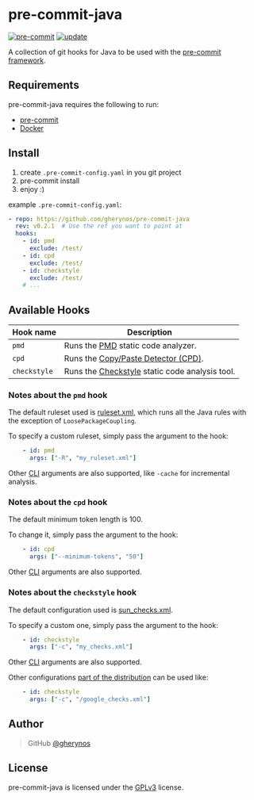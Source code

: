 # pre-commit-java

[![pre-commit](https://img.shields.io/badge/pre--commit-enabled-brightgreen?logo=pre-commit&logoColor=white)](https://github.com/gherynos/pre-commit-java)
[![update](https://github.com/gherynos/pre-commit-java/actions/workflows/update.yaml/badge.svg)](https://github.com/gherynos/pre-commit-java/actions/workflows/update.yaml)

A collection of git hooks for Java to be used with the [pre-commit framework](http://pre-commit.com).

## Requirements

pre-commit-java requires the following to run:

* [pre-commit](http://pre-commit.com)
* [Docker](https://www.docker.com)

## Install

1. create `.pre-commit-config.yaml` in you git project
2. pre-commit install
3. enjoy :)

example `.pre-commit-config.yaml`:

```yaml
- repo: https://github.com/gherynos/pre-commit-java
  rev: v0.2.1  # Use the ref you want to point at
  hooks:
    - id: pmd
      exclude: /test/
    - id: cpd
      exclude: /test/
    - id: checkstyle
      exclude: /test/
    # ...
```

## Available Hooks

| Hook name       | Description                                                                                        |
| --------------- | -------------------------------------------------------------------------------------------------- |
| `pmd`           | Runs the [PMD](https://pmd.github.io) static code analyzer.                                        |
| `cpd`           | Runs the [Copy/Paste Detector (CPD)](https://pmd.github.io/pmd-6.22.0/pmd_userdocs_cpd.html).      |
| `checkstyle`    | Runs the [Checkstyle](https://checkstyle.sourceforge.io) static code analysis tool.                |

### Notes about the `pmd` hook

The default ruleset used is [ruleset.xml](https://github.com/gherynos/pre-commit-java/blob/master/ruleset.xml), which runs all the Java rules with the exception of `LoosePackageCoupling`.

To specify a custom ruleset, simply pass the argument to the hook:

```yaml
    - id: pmd
      args: ["-R", "my_ruleset.xml"]
```

Other [CLI](https://pmd.github.io/latest/pmd_userdocs_cli_reference.html#options) arguments are also supported, like `-cache` for incremental analysis.

### Notes about the `cpd` hook

The default minimum token length is 100.

To change it, simply pass the argument to the hook:

```yaml
    - id: cpd
      args: ["--minimum-tokens", "50"]
```

Other [CLI](https://pmd.github.io/latest/pmd_userdocs_cpd.html#cli-usage) arguments are also supported.

### Notes about the `checkstyle` hook

The default configuration used is [sun_checks.xml](https://github.com/checkstyle/checkstyle/blob/master/src/main/resources/sun_checks.xml).

To specify a custom one, simply pass the argument to the hook:

```yaml
    - id: checkstyle
      args: ["-c", "my_checks.xml"]
```

Other [CLI](https://checkstyle.org/cmdline.html) arguments are also supported.

Other configurations [part of the distribution](https://github.com/checkstyle/checkstyle/tree/master/src/main/resources) can be used like:

```yaml
    - id: checkstyle
      args: ["-c", "/google_checks.xml"]
```

## Author

> GitHub [@gherynos](https://github.com/gherynos)

## License

pre-commit-java is licensed under the [GPLv3](https://github.com/gherynos/pre-commit-java/blob/master/LICENSE) license.
